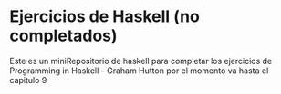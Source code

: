 # Ejercicios de Haskell (no completados)
Este es un miniRepositorio de haskell para completar
los ejercicios de Programming in Haskell - Graham Hutton
por el momento va hasta el capitulo 9
